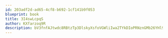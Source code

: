 ```yaml
---
id: 203adf2d-ad65-4cf8-b692-1cf141b9f053
blueprint: book
title: 3I4swLcpqS
author: KXfarzoq9R
description: bV3fnfAJtwdc8RBtzTp3DlskyXsfoVGWliIwa2TYkDIoPRNznGMb26YHl90I3pVQFGygtBKRziEjfP6GbHXVZonmPVI7G34LYQyq
---
```

